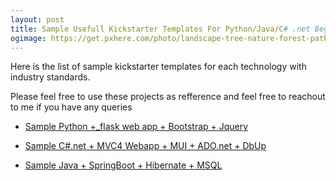 ```yaml
---
layout: post
title: Sample Usefull Kickstarter Templates For Python/Java/C# .net Beginners
ogimage: https://get.pxhere.com/photo/landscape-tree-nature-forest-path-branch-light-plant-sky-sun-sunrise-photography-sunlight-morning-leaf-atmosphere-evening-autumn-yellow-woodland-phenomenon-stock-photography-woody-plant-1417564.jpg
---
```

Here is the list of sample kickstarter templates for each technology with industry standards. 

Please feel free to use these projects as refference and feel free to reachout to me if you have any queries

* [Sample Python +_flask web app + Bootstrap + Jquery](https://gitlab.com/ravirajbhat154/FlaskSamples)

* [Sample C#.net + MVC4 Webapp + MUI + ADO.net + DbUp](https://gitlab.com/ravirajbhat154/MUI-MVC4-ADO.net-SAMPLE)

* [Sample Java + SpringBoot + Hibernate + MSQL ](https://gitlab.com/ravirajbhat154/Samle-FlightBooking-SpringBootAPI-Java-MSQL)

